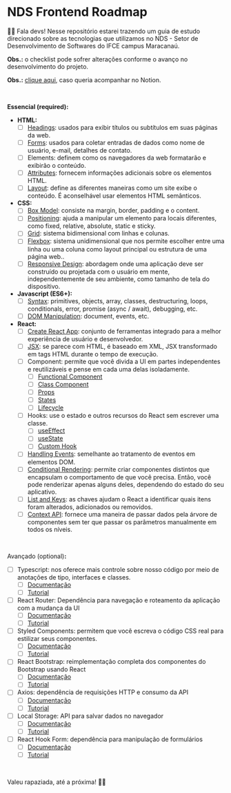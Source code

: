 # NDS Frontend Roadmap

👋🏽 Fala devs! Nesse repositório estarei trazendo um guia de estudo direcionado sobre as tecnologias que utilizamos no NDS - Setor de Desenvolvimento de Softwares do IFCE campus Maracanaú. 

**Obs.:** o checklist pode sofrer alterações conforme o avanço no desenvolvimento do projeto.

**Obs.:** [clique aqui](https://olivine-vicuna-458.notion.site/NDS-Frontend-Roadmap-b23fe46dffa5414486a2d5c1947d8a96), caso queria acompanhar no Notion.

<br/>

**Essencial (required):**

- **HTML:**
    - [ ]  [Headings](https://www.w3schools.com/html/html_headings.asp): usados para exibir títulos ou subtítulos em suas páginas da web.
    - [ ]  [Forms](https://www.w3schools.com/html/html_forms.asp): usados para coletar entradas de dados como nome de usuário, e-mail, detalhes de contato.
    - [ ]  Elements: definem como os navegadores da web formatarão e exibirão o conteúdo.
    - [ ]  [Attributes](https://www.w3schools.com/html/html_attributes.asp): fornecem informações adicionais sobre os elementos HTML.
    - [ ]  [Layout](https://www.w3schools.com/html/html_layout.asp): define as diferentes maneiras como um site exibe o conteúdo. É aconselhável usar elementos HTML semânticos.

- **CSS:**
    - [ ]  [Box Model](https://www.w3schools.com/css/css_boxmodel.asp): consiste na margin, border, padding e o content.
    - [ ]  [Positioning](https://www.w3schools.com/css/css_positioning.asp): ajuda a manipular um elemento para locais diferentes, como fixed, relative, absolute, static e sticky.
    - [ ]  [Grid](https://www.w3schools.com/css/css_grid.asp): sistema bidimensional com linhas e colunas.
    - [ ]  [Flexbox](https://css-tricks.com/snippets/css/a-guide-to-flexbox/): sistema unidimensional que nos permite escolher entre uma linha ou uma coluna como layout principal ou estrutura de uma página web..
    - [ ]  [Responsive Design](https://www.w3schools.com/css/css_rwd_intro.asp): abordagem onde uma aplicação deve ser construído ou projetada com o usuário em mente, independentemente de seu ambiente, como tamanho de tela do dispositivo.

- **Javascript (ES6+):**
    - [ ]  [Syntax](https://www.w3schools.com/js/default.asp): primitives, objects, array, classes, destructuring, loops, conditionals, error, promise (async / await), debugging, etc.
    - [ ]  [DOM Manipulation](https://www.w3schools.com/js/js_htmldom.asp): document, events, etc.

- **React:**
    - [ ]  [Create React App](https://reactjs.org/docs/create-a-new-react-app.html): conjunto de ferramentas integrado para a melhor experiência de usuário e desenvolvedor.
    - [ ]  [JSX](https://reactjs.org/docs/introducing-jsx.html): se parece com HTML, é baseado em XML, JSX transformado em tags HTML durante o tempo de execução.
    - [ ]  Component: permite que você divida a UI em partes independentes e reutilizáveis e pense em cada uma delas isoladamente.
        - [ ]  [Functional Component](https://reactjs.org/docs/components-and-props.html)
        - [ ]  [Class Component](https://reactjs.org/docs/components-and-props.html)
        - [ ]  [Props](https://reactjs.org/docs/components-and-props.html)
        - [ ]  [States](https://reactjs.org/docs/state-and-lifecycle.html)
        - [ ]  [Lifecycle](https://reactjs.org/docs/state-and-lifecycle.html)
    - [ ]  Hooks: use o estado e outros recursos do React sem escrever uma classe.
        - [ ]  [useEffect](https://reactjs.org/docs/hooks-overview.html#state-hook)
        - [ ]  [useState](https://reactjs.org/docs/hooks-overview.html#state-hook)
        - [ ]  [Custom Hook](https://reactjs.org/docs/hooks-custom.html)
    - [ ]  [Handling Events](https://reactjs.org/docs/handling-events.html): semelhante ao tratamento de eventos em elementos DOM.
    - [ ]  [Conditional Rendering](https://reactjs.org/docs/conditional-rendering.html): permite criar componentes distintos que encapsulam o comportamento de que você precisa. Então, você pode renderizar apenas alguns deles, dependendo do estado do seu aplicativo.
    - [ ]  [List and Keys](https://reactjs.org/docs/lists-and-keys.html): as chaves ajudam o React a identificar quais itens foram alterados, adicionados ou removidos.
    - [ ]  [Context API](https://reactjs.org/docs/context.html): fornece uma maneira de passar dados pela árvore de componentes sem ter que passar os parâmetros manualmente em todos os níveis.

<br/>

Avançado (optional)**:**

- [ ]  Typescript: nos oferece mais controle sobre nosso código por meio de anotações de tipo, interfaces e classes.
    - [ ]  [Documentação](https://www.typescriptlang.org/docs/)
    - [ ]  [Tutorial](https://www.youtube.com/watch?v=0mYq5LrQN1s&t=4s&ab_channel=Rocketseat)
- [ ]  React Router: Dependência para navegação e roteamento da aplicação com a mudança da UI
    - [ ]  [Documenta](https://reactrouter.com/web/guides/quick-start)[ção](https://www.freecodecamp.org/news/react-router-cheatsheet/)
    - [ ]  [Tutorial](https://www.freecodecamp.org/news/react-router-cheatsheet/)
- [ ]  Styled Components: permitem que você escreva o código CSS real para estilizar seus componentes.
    - [ ]  [Documentação](https://styled-components.com/docs)
    - [ ]  [Tutorial](https://dev.to/keefdrive/styled-components-cheat-sheet-58nd)
- [ ]  React Bootstrap: reimplementação completa dos componentes do Bootstrap usando React
    - [ ]  [Documentação](https://react-bootstrap.github.io/getting-started/introduction)
    - [ ]  [Tutorial](https://youtu.be/8pKjULHzs0s)
- [ ]  Axios: dependência de requisições HTTP e consumo da API
    - [ ]  [Documentação](https://axios-http.com/docs/intro)
    - [ ]  [Tutorial](https://reedbarger.com/react-axios-2021/)
- [ ]  Local Storage: API para salvar dados no navegador
    - [ ]  [Documentação](https://developer.mozilla.org/en-US/docs/Web/API/Window/localStorage)
    - [ ]  [Tutorial](https://programmingwithmosh.com/react/localstorage-react/)
- [ ]  React Hook Form: dependência para manipulação de formulários
    - [ ]  [Documentação](https://react-hook-form.com/get-started)
    - [ ]  [Tutorial](https://youtu.be/oD30xo6DGVg)

<br/>

Valeu rapaziada, até a próxima! 🤙🏽
